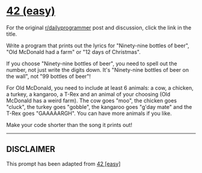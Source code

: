 # [42 (easy)](https://www.reddit.com/r/dailyprogrammer/comments/sobna/4232012_challenge_42_easy/)

For the original [r/dailyprogrammer](https://www.reddit.com/r/dailyprogrammer/) post and discussion, click the link in the title.

Write a program that prints out the lyrics for "Ninety-nine bottles of beer", "Old McDonald had a farm" or "12 days of Christmas".

If you choose "Ninety-nine bottles of beer", you need to spell out the number, not just write the digits down. It's "Ninety-nine bottles of beer on the wall", not "99 bottles of beer"!

For Old McDonald, you need to include at least 6 animals: a cow, a chicken, a turkey, a kangaroo, a T-Rex and an animal of your choosing (Old McDonald has a weird farm). The cow goes "moo", the chicken goes "cluck", the turkey goes "gobble", the kangaroo goes "g'day mate" and the T-Rex goes "GAAAAARGH". You can have more animals if you like. 

Make your code shorter than the song it prints out!


----
## **DISCLAIMER**
This prompt has been adapted from [42 [easy]](https://www.reddit.com/r/dailyprogrammer/comments/sobna/4232012_challenge_42_easy/
)
